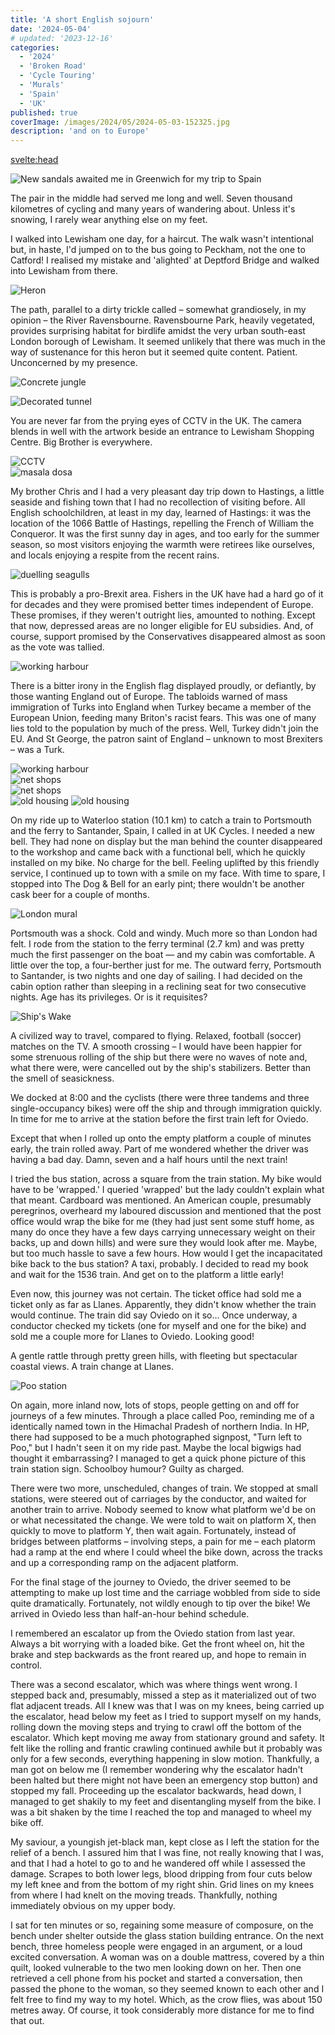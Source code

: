 ```yaml
---
title: 'A short English sojourn'
date: '2024-05-04'
# updated: '2023-12-16'
categories:
  - '2024'
  - 'Broken Road'
  - 'Cycle Touring'
  - 'Murals'
  - 'Spain'
  - 'UK'
published: true
coverImage: /images/2024/05/2024-05-03-152325.jpg
description: 'and on to Europe'
---
```


<script>
	import Img from '$lib/components/Img.svelte' 
  import DayCardHGroup from '$lib/components/DayCardHGroup.svelte' 
  import FormattedDate from '$lib/components/FormattedDate.svelte'
</script>

<svelte:head>

<title>
2024 England
</title>
</svelte:head>

<section class="card">

<DayCardHGroup
    where="South-East London"   
/>

<div class="w-80">
  <Img
    src="/images/2024/04/2024-04-17-115054-phone.jpg"
    alt="New sandals awaited me in Greenwich for my trip to Spain"    
    caption="A new pair of sandals awaited me in Greenwich."    
  />
</div>
<p>The pair in the middle had served me long and well. Seven thousand kilometres of cycling and many years of wandering about. Unless it's snowing, I rarely wear anything else on my feet.</p>

<p>I walked into Lewisham one day, for a haircut. The walk wasn't intentional but, in haste, I'd jumped on to the bus going to Peckham, not the one to Catford! I realised my mistake and 'alighted' at Deptford Bridge and walked into Lewisham from there.</p>
<Img
  src="/images/2024/04/2024-04-27-204830.jpg"
  alt="Heron"    
/>

<p> The path, parallel to a dirty trickle called &ndash; somewhat grandiosely, in my opinion &ndash; the River Ravensbourne. Ravensbourne Park, heavily vegetated, provides surprising habitat for birdlife amidst the very urban south-east London borough of Lewisham. It seemed unlikely that there was much in the way of sustenance for this heron but it seemed quite content. Patient. Unconcerned by my presence.</p>

<Img
  src="/images/2024/04/2024-04-27-205907.jpg"
  alt="Concrete jungle" 
  caption=" The concrete jungle, adjacent to Ravensbourne Park."  
/>

<Img
  src="/images/2024/04/2024-04-27-205943.jpg"
  alt="Decorated tunnel"    
/>

<p>You are never far from the prying eyes of CCTV in the UK. The camera blends in well with the artwork beside an entrance to Lewisham Shopping Centre. Big Brother is everywhere.</p>
<Img
  src="/images/2024/04/2024-04-27-211051.jpg"
  alt="CCTV" 
  caption="Spot the CCTV!"   
/>

<div class="w-70">
  <Img
      src="/images/2024/04/2024-04-17-135049-phone.jpg"
      alt="masala dosa" 
      caption="You can get a very good masala dosa in Lewisham!"
    />
</div>

</section>

<section class="card">
<DayCardHGroup
    where="Hastings"   
/>

<p>My brother Chris and I had a very pleasant day trip down to Hastings, a little seaside and fishing town that I had no recollection of visiting before. All English schoolchildren, at least in my day, learned of Hastings: it was the location of the 1066 Battle of Hastings, repelling the French of William the Conqueror. It was the first sunny day in ages, and too early for the summer season, so most visitors enjoying the warmth were retirees like ourselves, and locals enjoying a respite from the recent rains.</p>

<Img
    src="/images/2024/04/2024-04-29-181148.jpg"
    alt="duelling seagulls"
    caption="Duelling seagulls"
  />

  <p>This is probably a pro-Brexit area. Fishers in the UK have had a hard go of it for decades and they were promised better times independent of Europe. These promises, if they weren't outright lies, amounted to nothing. Except that now, depressed areas are no longer eligible for EU subsidies. And, of course, support promised by the Conservatives disappeared almost as soon as the vote was tallied.</p>

<Img
    src="/images/2024/04/2024-04-29-181559.jpg"
    alt="working harbour"
    caption="The flag of St George, and of England. Brexit country."
  />

  <p>There is a bitter irony in the English flag displayed proudly, or defiantly, by those wanting England out of Europe. The tabloids warned of mass immigration of Turks into England when Turkey became a member of the European Union, feeding many Briton's racist fears. This was one of many lies told to the population by much of the press. Well, Turkey didn't join the EU. And St George, the patron saint of England &ndash; unknown to most Brexiters &ndash; was a Turk.</p>
    <Img
      src="/images/2024/04/2024-04-29-181756.jpg"
      alt="working harbour"
    />
    <div class="w-70">
      <Img
        src="/images/2024/04/2024-04-29-183017.jpg"
        alt="net shops"
        caption="Net shops, traditionally for drying nets"
      />
    </div>
    <div class="w-90">
      <Img
        src="/images/2024/04/2024-04-29-174057.jpg"
        alt="net shops"
      />
    </div>
    <Img
      src="/images/2024/04/2024-04-29-183719.jpg"
      alt="old housing"
    />
    <Img
      src="/images/2024/04/2024-04-29-184543.jpg"
      alt="old housing"
    />

</section>

 <section class="card">

<DayCardHGroup
    where="The ferry"   
/>

<p>On my ride up to Waterloo station (10.1 km) to catch a train to Portsmouth and the ferry to Santander, Spain, I called in at UK Cycles. I needed a new bell. They had none on display but the man behind the counter disappeared to the workshop and came back with a functional bell, which he quickly installed on my bike. No charge for the bell. Feeling uplifted by this friendly service, I continued up to town with a smile on my face. With time to spare, I stopped into The Dog & Bell for an early pint; there wouldn't be another cask beer for a couple of months.</p>

<div class="w-90">
  <Img
    src="/images/2024/05/2024-05-02-125643.jpg"
    alt="London mural"
    caption="A pleasant mural on the ride up to Waterloo Station"
  />
</div>

<p>Portsmouth was a shock. Cold and windy. Much more so than London had felt. I rode from the station to the ferry terminal (2.7 km) and was pretty much the first passenger on the boat &mdash; and my cabin was comfortable. A little over the top, a four-berther just for me. The outward ferry, Portsmouth to Santander, is two nights and one day of sailing. I had decided on the cabin option rather than sleeping in a reclining seat for two consecutive nights. Age has its privileges. Or is it requisites?</p>
<Img
  src="/images/2024/05/2024-05-03-152325.jpg"
  alt="Ship's Wake"
/>

<p>A civilized way to travel, compared to flying. Relaxed, football (soccer) matches on the TV. A smooth crossing &ndash; I would have been happier for some strenuous rolling of the ship but there were no waves of note and, what there were, were cancelled out by the ship's stabilizers. Better than the smell of seasickness.</p>

<p>We docked at 8:00 and the cyclists (there were three tandems and three single-occupancy bikes) were off the ship and through immigration quickly. In time for me to arrive at the station before the first train left for Oviedo. </p>

<p>Except that when I rolled up onto the empty platform a couple of minutes early, the train rolled away. Part of me wondered whether the driver was having a bad day. Damn, seven and a half hours until the next train!</p>

<p>I tried the bus station, across a square from the train station. My bike would have to  be 'wrapped.' I queried 'wrapped' but the lady couldn't explain what that meant. Cardboard was mentioned. An American couple, presumably peregrinos, overheard my laboured discussion and mentioned that the post office would wrap the bike for me (they had just sent some stuff home, as many do once they have a few days carrying unnecessary weight on their backs, up and down hills) and were sure they would look after me. Maybe, but too much hassle to save a few hours. How would I get the incapacitated bike back to the bus station? A taxi, probably. I decided to read my book and wait for the 1536 train. And get on to the platform a little early!</p>

</section>

 <section class="card">

<DayCardHGroup
    where="Fev&eacute;"   
/>

<p>Even now, this journey was not certain. The ticket office had sold me a ticket only as far as Llanes. Apparently, they didn't know whether the train would continue. The train did say Oviedo on it so... Once underway, a conductor checked my tickets (one for myself and one for the bike) and sold me a couple more for Llanes to Oviedo. Looking good!</p>

<p>A gentle rattle through pretty green hills, with fleeting but spectacular coastal views. A train change at Llanes.</p>

<div class="fr-50">
  <Img
    src="/images/2024/05/2024-05-04-183030-phone.jpg"
    alt="Poo station"
  />
</div>
<p>On again, more inland now, lots of stops, people getting on and off for journeys of a few minutes. Through a place called Poo, reminding me of a identically named town in the Himachal Pradesh of northern India. In HP, there had supposed to be a much photographed signpost, "Turn left to Poo," but I hadn't seen it on my ride past. Maybe the local bigwigs had thought it embarrassing? I managed to get a quick phone picture of this train station sign. Schoolboy humour? Guilty as charged.</p>

<p>There were two more, unscheduled, changes of train. We stopped at small stations, were steered out of carriages by the conductor, and waited for another train to arrive. Nobody seemed to know what platform we'd be on or what necessitated the change. We were told to wait on platform X, then quickly to move to platform Y, then wait again. Fortunately, instead of bridges between platforms &ndash; involving steps, a pain for me &ndash; each platorm had a ramp at the end where I could wheel the bike down, across the tracks and up a corresponding ramp on the adjacent platform.</p>

<p>For the final stage of the journey to Oviedo, the driver seemed to be attempting to make up lost time and the carriage wobbled from side to side quite dramatically. Fortunately, not wildly enough to tip over the bike! We arrived in Oviedo less than half-an-hour behind schedule.</p>

<p>I remembered an escalator up from the Oviedo station from last year. Always a bit worrying with a loaded bike. Get the front wheel on, hit the brake and step backwards as the front reared up, and hope to remain in control.
</p>
<p>There was a second escalator, which was where things went wrong. I stepped back and, presumably, missed a step as it materialized out of two flat adjacent treads. All I knew was that I was on my knees, being carried up the escalator, head below my feet as I tried to support myself on my hands, rolling down the moving steps and trying to crawl off the bottom of the escalator. Which kept moving me away from stationary ground and safety. It felt like the rolling and frantic crawling continued awhile but it probably was only for a few seconds, everything happening in slow motion. Thankfully, a man got on below me (I remember wondering why the escalator hadn't been halted but there might not have been an emergency stop button) and stopped my fall. Proceeding up the escalator backwards, head down, I managed to get shakily to my feet and disentangling myself from the bike. I was a bit shaken by the time I reached the top and managed to wheel my bike off.</p>

<p>My saviour, a youngish jet-black man, kept close as I left the station for the relief of a bench. I assured him that I was fine, not really knowing that I was, and that I had a hotel to go to and he wandered off while I assessed the damage. Scrapes to both lower legs, blood dripping from four cuts below my left knee and from the bottom of my right shin. Grid lines on my knees from where I had knelt on the moving treads. Thankfully, nothing immediately obvious on my upper body. </p>

<p>I sat for ten minutes or so, regaining some measure of composure, on the bench under shelter outside the glass station building entrance. On the next bench, three homeless people were engaged in an argument, or a loud excited conversation. A woman was on a double mattress, covered by a thin quilt, looked vulnerable to the two men looking down on her. Then one retrieved a cell phone from his pocket and started a conversation, then passed the phone to the woman, so they seemed known to each other and I felt free to find my way to my hotel. Which, as the crow flies, was about 150 metres away. Of course, it took considerably more distance for me to find that out.</p>

</section>
